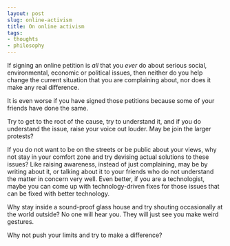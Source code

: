 ```yaml
---
layout: post
slug: online-activism
title: On online activism
tags:
- thoughts
- philosophy
---
```


If signing an online petition is _all_ that you _ever_ do about serious social, environmental, economic or political issues, then neither do you help change the current situation that you are complaining about, nor does it make any real difference.

It is even worse if you have signed those petitions because some of your friends have done the same.

Try to get to the root of the cause, try to understand it, and if you do understand the issue, raise your voice out louder. May be join the larger protests?

If you do not want to be on the streets or be public about your views, why not stay in your comfort zone and try devising actual solutions to these issues? Like raising awareness, instead of just complaining, may be by writing about it, or talking about it to your friends who do not understand the matter in concern very well. Even better, if you are a technologist, maybe you can come up with technology-driven fixes for those issues that can be fixed with better technology.

Why stay inside a sound-proof glass house and try shouting occasionally at the world outside? No one will hear you. They will just see you make weird gestures.

Why not push your limits and try to make a difference?
